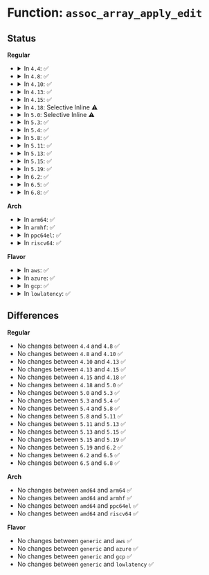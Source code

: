 # Function: <code>assoc_array_apply_edit</code>

## Status
<b>Regular</b>
<ul>
<li>
<details>
<summary>In <code>4.4</code>: ✅</summary>

```c
void assoc_array_apply_edit(struct assoc_array_edit *edit);
```

**Collision:** Unique Global

**Inline:** No

**Transformation:** False

**Instances:**

```
In lib/assoc_array.c (ffffffff81405380)
Location: lib/assoc_array.c:1375
Inline: False
Direct callers:
  - security/keys/keyring.c:keyring_revoke
  - security/keys/keyring.c:__key_link
  - lib/assoc_array.c:assoc_array_gc
```
**Symbols:**

```
ffffffff81405380-ffffffff8140547e: assoc_array_apply_edit (STB_GLOBAL)
```
</details>
</li>
<li>
<details>
<summary>In <code>4.8</code>: ✅</summary>

```c
void assoc_array_apply_edit(struct assoc_array_edit *edit);
```

**Collision:** Unique Global

**Inline:** No

**Transformation:** False

**Instances:**

```
In lib/assoc_array.c (ffffffff8144cf30)
Location: lib/assoc_array.c:1377
Inline: False
Direct callers:
  - security/keys/keyring.c:keyring_revoke
  - security/keys/keyring.c:__key_link
  - lib/assoc_array.c:assoc_array_gc
```
**Symbols:**

```
ffffffff8144cf30-ffffffff8144d022: assoc_array_apply_edit (STB_GLOBAL)
```
</details>
</li>
<li>
<details>
<summary>In <code>4.10</code>: ✅</summary>

```c
void assoc_array_apply_edit(struct assoc_array_edit *edit);
```

**Collision:** Unique Global

**Inline:** No

**Transformation:** False

**Instances:**

```
In lib/assoc_array.c (ffffffff8146b8f0)
Location: lib/assoc_array.c:1377
Inline: False
Direct callers:
  - security/keys/keyring.c:keyring_revoke
  - security/keys/keyring.c:__key_link
  - lib/assoc_array.c:assoc_array_gc
```
**Symbols:**

```
ffffffff8146b8f0-ffffffff8146b9e2: assoc_array_apply_edit (STB_GLOBAL)
```
</details>
</li>
<li>
<details>
<summary>In <code>4.13</code>: ✅</summary>

```c
void assoc_array_apply_edit(struct assoc_array_edit *edit);
```

**Collision:** Unique Global

**Inline:** No

**Transformation:** False

**Instances:**

```
In lib/assoc_array.c (ffffffff81471020)
Location: lib/assoc_array.c:1377
Inline: False
Direct callers:
  - security/keys/keyring.c:keyring_revoke
  - security/keys/keyring.c:keyring_clear
  - security/keys/keyring.c:key_unlink
  - security/keys/keyring.c:__key_link
  - lib/assoc_array.c:assoc_array_gc
```
**Symbols:**

```
ffffffff81471020-ffffffff8147110e: assoc_array_apply_edit (STB_GLOBAL)
```
</details>
</li>
<li>
<details>
<summary>In <code>4.15</code>: ✅</summary>

```c
void assoc_array_apply_edit(struct assoc_array_edit *edit);
```

**Collision:** Unique Global

**Inline:** No

**Transformation:** False

**Instances:**

```
In lib/assoc_array.c (ffffffff8149d7e0)
Location: lib/assoc_array.c:1360
Inline: False
Direct callers:
  - security/keys/keyring.c:keyring_revoke
  - security/keys/keyring.c:keyring_clear
  - security/keys/keyring.c:key_unlink
  - security/keys/keyring.c:__key_link
  - lib/assoc_array.c:assoc_array_gc
```
**Symbols:**

```
ffffffff8149d7e0-ffffffff8149d8da: assoc_array_apply_edit (STB_GLOBAL)
```
</details>
</li>
<li>
<details>
<summary>In <code>4.18</code>: Selective Inline ⚠️</summary>

```c
void assoc_array_apply_edit(struct assoc_array_edit *edit);
```

**Collision:** Unique Global

**Inline:** Selective

**Transformation:** False

**Instances:**

```
In lib/assoc_array.c (ffffffff814d30c0)
Location: lib/assoc_array.c:1347
Inline: True
Direct callers:
  - security/keys/keyring.c:keyring_revoke
  - security/keys/keyring.c:keyring_clear
  - security/keys/keyring.c:key_unlink
  - security/keys/keyring.c:__key_link
  - lib/assoc_array.c:assoc_array_gc
```
**Symbols:**

```
ffffffff814d30c0-ffffffff814d31ba: assoc_array_apply_edit (STB_GLOBAL)
```
</details>
</li>
<li>
<details>
<summary>In <code>5.0</code>: Selective Inline ⚠️</summary>

```c
void assoc_array_apply_edit(struct assoc_array_edit *edit);
```

**Collision:** Unique Global

**Inline:** Selective

**Transformation:** False

**Instances:**

```
In lib/assoc_array.c (ffffffff814e7a20)
Location: lib/assoc_array.c:1349
Inline: True
Direct callers:
  - security/keys/keyring.c:keyring_revoke
  - security/keys/keyring.c:keyring_clear
  - security/keys/keyring.c:key_unlink
  - security/keys/keyring.c:__key_link
  - lib/assoc_array.c:assoc_array_gc
```
**Symbols:**

```
ffffffff814e7a20-ffffffff814e7b1a: assoc_array_apply_edit (STB_GLOBAL)
```
</details>
</li>
<li>
<details>
<summary>In <code>5.3</code>: ✅</summary>

```c
void assoc_array_apply_edit(struct assoc_array_edit *edit);
```

**Collision:** Unique Global

**Inline:** No

**Transformation:** False

**Instances:**

```
In lib/assoc_array.c (ffffffff81514390)
Location: lib/assoc_array.c:1346
Inline: False
Direct callers:
  - security/keys/keyring.c:keyring_revoke
  - security/keys/keyring.c:keyring_clear
  - security/keys/keyring.c:key_move
  - security/keys/keyring.c:key_unlink
  - security/keys/keyring.c:__key_link
  - lib/assoc_array.c:assoc_array_gc
```
**Symbols:**

```
ffffffff81514390-ffffffff8151447e: assoc_array_apply_edit (STB_GLOBAL)
```
</details>
</li>
<li>
<details>
<summary>In <code>5.4</code>: ✅</summary>

```c
void assoc_array_apply_edit(struct assoc_array_edit *edit);
```

**Collision:** Unique Global

**Inline:** No

**Transformation:** False

**Instances:**

```
In lib/assoc_array.c (ffffffff81534dd0)
Location: lib/assoc_array.c:1346
Inline: False
Direct callers:
  - security/keys/keyring.c:keyring_revoke
  - security/keys/keyring.c:keyring_clear
  - security/keys/keyring.c:key_move
  - security/keys/keyring.c:key_unlink
  - security/keys/keyring.c:__key_link
  - lib/assoc_array.c:assoc_array_gc
```
**Symbols:**

```
ffffffff81534dd0-ffffffff81534ebe: assoc_array_apply_edit (STB_GLOBAL)
```
</details>
</li>
<li>
<details>
<summary>In <code>5.8</code>: ✅</summary>

```c
void assoc_array_apply_edit(struct assoc_array_edit *edit);
```

**Collision:** Unique Global

**Inline:** No

**Transformation:** False

**Instances:**

```
In lib/assoc_array.c (ffffffff81599500)
Location: lib/assoc_array.c:1346
Inline: False
Direct callers:
  - security/keys/keyring.c:keyring_revoke
  - security/keys/keyring.c:keyring_clear
  - security/keys/keyring.c:key_move
  - security/keys/keyring.c:key_unlink
  - security/keys/keyring.c:__key_link
  - lib/assoc_array.c:assoc_array_gc
```
**Symbols:**

```
ffffffff81599500-ffffffff815995ee: assoc_array_apply_edit (STB_GLOBAL)
```
</details>
</li>
<li>
<details>
<summary>In <code>5.11</code>: ✅</summary>

```c
void assoc_array_apply_edit(struct assoc_array_edit *edit);
```

**Collision:** Unique Global

**Inline:** No

**Transformation:** False

**Instances:**

```
In lib/assoc_array.c (ffffffff815b4f00)
Location: lib/assoc_array.c:1346
Inline: False
Direct callers:
  - security/keys/keyring.c:keyring_revoke
  - security/keys/keyring.c:keyring_clear
  - security/keys/keyring.c:key_move
  - security/keys/keyring.c:key_unlink
  - security/keys/keyring.c:__key_link
  - lib/assoc_array.c:assoc_array_gc
```
**Symbols:**

```
ffffffff815b4f00-ffffffff815b4ff2: assoc_array_apply_edit (STB_GLOBAL)
```
</details>
</li>
<li>
<details>
<summary>In <code>5.13</code>: ✅</summary>

```c
void assoc_array_apply_edit(struct assoc_array_edit *edit);
```

**Collision:** Unique Global

**Inline:** No

**Transformation:** False

**Instances:**

```
In lib/assoc_array.c (ffffffff815bfd30)
Location: lib/assoc_array.c:1346
Inline: False
Direct callers:
  - security/keys/keyring.c:keyring_revoke
  - security/keys/keyring.c:keyring_clear
  - security/keys/keyring.c:key_move
  - security/keys/keyring.c:key_unlink
  - security/keys/keyring.c:__key_link
  - lib/assoc_array.c:assoc_array_gc
```
**Symbols:**

```
ffffffff815bfd30-ffffffff815bfe22: assoc_array_apply_edit (STB_GLOBAL)
```
</details>
</li>
<li>
<details>
<summary>In <code>5.15</code>: ✅</summary>

```c
void assoc_array_apply_edit(struct assoc_array_edit *edit);
```

**Collision:** Unique Global

**Inline:** No

**Transformation:** False

**Instances:**

```
In lib/assoc_array.c (ffffffff816276a0)
Location: lib/assoc_array.c:1346
Inline: False
Direct callers:
  - security/keys/keyring.c:keyring_revoke
  - security/keys/keyring.c:keyring_clear
  - security/keys/keyring.c:key_move
  - security/keys/keyring.c:key_unlink
  - security/keys/keyring.c:__key_link
  - lib/assoc_array.c:assoc_array_gc
```
**Symbols:**

```
ffffffff816276a0-ffffffff816277ec: assoc_array_apply_edit (STB_GLOBAL)
```
</details>
</li>
<li>
<details>
<summary>In <code>5.19</code>: ✅</summary>

```c
void assoc_array_apply_edit(struct assoc_array_edit *edit);
```

**Collision:** Unique Global

**Inline:** No

**Transformation:** False

**Instances:**

```
In lib/assoc_array.c (ffffffff816f8230)
Location: lib/assoc_array.c:1345
Inline: False
Direct callers:
  - security/keys/keyring.c:keyring_revoke
  - security/keys/keyring.c:keyring_clear
  - security/keys/keyring.c:key_move
  - security/keys/keyring.c:key_unlink
  - security/keys/keyring.c:__key_link
  - lib/assoc_array.c:assoc_array_gc
```
**Symbols:**

```
ffffffff816f8230-ffffffff816f838d: assoc_array_apply_edit (STB_GLOBAL)
```
</details>
</li>
<li>
<details>
<summary>In <code>6.2</code>: ✅</summary>

```c
void assoc_array_apply_edit(struct assoc_array_edit *edit);
```

**Collision:** Unique Global

**Inline:** No

**Transformation:** False

**Instances:**

```
In lib/assoc_array.c (ffffffff817eaa90)
Location: lib/assoc_array.c:1345
Inline: False
Direct callers:
  - security/keys/keyring.c:keyring_revoke
  - security/keys/keyring.c:keyring_clear
  - security/keys/keyring.c:key_move
  - security/keys/keyring.c:key_unlink
  - security/keys/keyring.c:__key_link
  - lib/assoc_array.c:assoc_array_gc
```
**Symbols:**

```
ffffffff817eaa90-ffffffff817eabed: assoc_array_apply_edit (STB_GLOBAL)
```
</details>
</li>
<li>
<details>
<summary>In <code>6.5</code>: ✅</summary>

```c
void assoc_array_apply_edit(struct assoc_array_edit *edit);
```

**Collision:** Unique Global

**Inline:** No

**Transformation:** False

**Instances:**

```
In lib/assoc_array.c (ffffffff8182ac10)
Location: lib/assoc_array.c:1345
Inline: False
Direct callers:
  - security/keys/keyring.c:keyring_revoke
  - security/keys/keyring.c:keyring_clear
  - security/keys/keyring.c:key_move
  - security/keys/keyring.c:key_unlink
  - security/keys/keyring.c:__key_link
  - lib/assoc_array.c:assoc_array_gc
```
**Symbols:**

```
ffffffff8182ac10-ffffffff8182ad6d: assoc_array_apply_edit (STB_GLOBAL)
```
</details>
</li>
<li>
<details>
<summary>In <code>6.8</code>: ✅</summary>

```c
void assoc_array_apply_edit(struct assoc_array_edit *edit);
```

**Collision:** Unique Global

**Inline:** No

**Transformation:** False

**Instances:**

```
In lib/assoc_array.c (ffffffff8187c6e0)
Location: lib/assoc_array.c:1345
Inline: False
Direct callers:
  - security/keys/keyring.c:keyring_revoke
  - security/keys/keyring.c:keyring_clear
  - security/keys/keyring.c:key_move
  - security/keys/keyring.c:key_unlink
  - security/keys/keyring.c:__key_link
  - lib/assoc_array.c:assoc_array_gc
```
**Symbols:**

```
ffffffff8187c6e0-ffffffff8187c83d: assoc_array_apply_edit (STB_GLOBAL)
```
</details>
</li>
</ul>
<b>Arch</b>
<ul>
<li>
<details>
<summary>In <code>arm64</code>: ✅</summary>

```c
void assoc_array_apply_edit(struct assoc_array_edit *edit);
```

**Collision:** Unique Global

**Inline:** No

**Transformation:** False

**Instances:**

```
In lib/assoc_array.c (ffff8000106416c8)
Location: lib/assoc_array.c:1346
Inline: False
Direct callers:
  - security/keys/keyring.c:keyring_revoke
  - security/keys/keyring.c:keyring_clear
  - security/keys/keyring.c:key_move
  - security/keys/keyring.c:key_unlink
  - security/keys/keyring.c:__key_link
  - lib/assoc_array.c:assoc_array_gc
```
**Symbols:**

```
ffff8000106416c8-ffff8000106417f0: assoc_array_apply_edit (STB_GLOBAL)
```
</details>
</li>
<li>
<details>
<summary>In <code>armhf</code>: ✅</summary>

```c
void assoc_array_apply_edit(struct assoc_array_edit *edit);
```

**Collision:** Unique Global

**Inline:** No

**Transformation:** False

**Instances:**

```
In lib/assoc_array.c (c07e70fc)
Location: lib/assoc_array.c:1346
Inline: False
Direct callers:
  - security/keys/keyring.c:keyring_revoke
  - security/keys/keyring.c:keyring_clear
  - security/keys/keyring.c:key_move
  - security/keys/keyring.c:key_unlink
  - security/keys/keyring.c:__key_link
  - lib/assoc_array.c:assoc_array_gc
```
**Symbols:**

```
c07e70fc-c07e7204: assoc_array_apply_edit (STB_GLOBAL)
```
</details>
</li>
<li>
<details>
<summary>In <code>ppc64el</code>: ✅</summary>

```c
void assoc_array_apply_edit(struct assoc_array_edit *edit);
```

**Collision:** Unique Global

**Inline:** No

**Transformation:** False

**Instances:**

```
In lib/assoc_array.c (c0000000007ec0f0)
Location: lib/assoc_array.c:1346
Inline: False
Direct callers:
  - security/keys/keyring.c:keyring_revoke
  - security/keys/keyring.c:keyring_clear
  - security/keys/keyring.c:key_move
  - security/keys/keyring.c:key_unlink
  - security/keys/keyring.c:__key_link
  - security/keys/keyring.c:__key_link
  - lib/assoc_array.c:assoc_array_gc
```
**Symbols:**

```
c0000000007ec0f0-c0000000007ec274: assoc_array_apply_edit (STB_GLOBAL)
```
</details>
</li>
<li>
<details>
<summary>In <code>riscv64</code>: ✅</summary>

```c
void assoc_array_apply_edit(struct assoc_array_edit *edit);
```

**Collision:** Unique Global

**Inline:** No

**Transformation:** False

**Instances:**

```
In lib/assoc_array.c (ffffffe00046dc7a)
Location: lib/assoc_array.c:1346
Inline: False
Direct callers:
  - security/keys/keyring.c:keyring_revoke
  - security/keys/keyring.c:keyring_clear
  - security/keys/keyring.c:key_move
  - security/keys/keyring.c:key_unlink
  - security/keys/keyring.c:__key_link
  - lib/assoc_array.c:assoc_array_gc
```
**Symbols:**

```
ffffffe00046dc7a-ffffffe00046dd38: assoc_array_apply_edit (STB_GLOBAL)
```
</details>
</li>
</ul>
<b>Flavor</b>
<ul>
<li>
<details>
<summary>In <code>aws</code>: ✅</summary>

```c
void assoc_array_apply_edit(struct assoc_array_edit *edit);
```

**Collision:** Unique Global

**Inline:** No

**Transformation:** False

**Instances:**

```
In lib/assoc_array.c (ffffffff8152d3b0)
Location: lib/assoc_array.c:1346
Inline: False
Direct callers:
  - security/keys/keyring.c:keyring_revoke
  - security/keys/keyring.c:keyring_clear
  - security/keys/keyring.c:key_move
  - security/keys/keyring.c:key_unlink
  - security/keys/keyring.c:__key_link
  - lib/assoc_array.c:assoc_array_gc
```
**Symbols:**

```
ffffffff8152d3b0-ffffffff8152d49e: assoc_array_apply_edit (STB_GLOBAL)
```
</details>
</li>
<li>
<details>
<summary>In <code>azure</code>: ✅</summary>

```c
void assoc_array_apply_edit(struct assoc_array_edit *edit);
```

**Collision:** Unique Global

**Inline:** No

**Transformation:** False

**Instances:**

```
In lib/assoc_array.c (ffffffff8151d690)
Location: lib/assoc_array.c:1346
Inline: False
Direct callers:
  - security/keys/keyring.c:keyring_revoke
  - security/keys/keyring.c:keyring_clear
  - security/keys/keyring.c:key_move
  - security/keys/keyring.c:key_unlink
  - security/keys/keyring.c:__key_link
  - lib/assoc_array.c:assoc_array_gc
```
**Symbols:**

```
ffffffff8151d690-ffffffff8151d77e: assoc_array_apply_edit (STB_GLOBAL)
```
</details>
</li>
<li>
<details>
<summary>In <code>gcp</code>: ✅</summary>

```c
void assoc_array_apply_edit(struct assoc_array_edit *edit);
```

**Collision:** Unique Global

**Inline:** No

**Transformation:** False

**Instances:**

```
In lib/assoc_array.c (ffffffff81529440)
Location: lib/assoc_array.c:1346
Inline: False
Direct callers:
  - security/keys/keyring.c:keyring_revoke
  - security/keys/keyring.c:keyring_clear
  - security/keys/keyring.c:key_move
  - security/keys/keyring.c:key_unlink
  - security/keys/keyring.c:__key_link
  - lib/assoc_array.c:assoc_array_gc
```
**Symbols:**

```
ffffffff81529440-ffffffff8152952e: assoc_array_apply_edit (STB_GLOBAL)
```
</details>
</li>
<li>
<details>
<summary>In <code>lowlatency</code>: ✅</summary>

```c
void assoc_array_apply_edit(struct assoc_array_edit *edit);
```

**Collision:** Unique Global

**Inline:** No

**Transformation:** False

**Instances:**

```
In lib/assoc_array.c (ffffffff81542e20)
Location: lib/assoc_array.c:1346
Inline: False
Direct callers:
  - security/keys/keyring.c:keyring_revoke
  - security/keys/keyring.c:keyring_clear
  - security/keys/keyring.c:key_move
  - security/keys/keyring.c:key_unlink
  - security/keys/keyring.c:__key_link
  - lib/assoc_array.c:assoc_array_gc
```
**Symbols:**

```
ffffffff81542e20-ffffffff81542f0e: assoc_array_apply_edit (STB_GLOBAL)
```
</details>
</li>
</ul>

## Differences
<b>Regular</b>
<ul>
<li>
No changes between <code>4.4</code> and <code>4.8</code> ✅
</li>
<li>
No changes between <code>4.8</code> and <code>4.10</code> ✅
</li>
<li>
No changes between <code>4.10</code> and <code>4.13</code> ✅
</li>
<li>
No changes between <code>4.13</code> and <code>4.15</code> ✅
</li>
<li>
No changes between <code>4.15</code> and <code>4.18</code> ✅
</li>
<li>
No changes between <code>4.18</code> and <code>5.0</code> ✅
</li>
<li>
No changes between <code>5.0</code> and <code>5.3</code> ✅
</li>
<li>
No changes between <code>5.3</code> and <code>5.4</code> ✅
</li>
<li>
No changes between <code>5.4</code> and <code>5.8</code> ✅
</li>
<li>
No changes between <code>5.8</code> and <code>5.11</code> ✅
</li>
<li>
No changes between <code>5.11</code> and <code>5.13</code> ✅
</li>
<li>
No changes between <code>5.13</code> and <code>5.15</code> ✅
</li>
<li>
No changes between <code>5.15</code> and <code>5.19</code> ✅
</li>
<li>
No changes between <code>5.19</code> and <code>6.2</code> ✅
</li>
<li>
No changes between <code>6.2</code> and <code>6.5</code> ✅
</li>
<li>
No changes between <code>6.5</code> and <code>6.8</code> ✅
</li>
</ul>
<b>Arch</b>
<ul>
<li>
No changes between <code>amd64</code> and <code>arm64</code> ✅
</li>
<li>
No changes between <code>amd64</code> and <code>armhf</code> ✅
</li>
<li>
No changes between <code>amd64</code> and <code>ppc64el</code> ✅
</li>
<li>
No changes between <code>amd64</code> and <code>riscv64</code> ✅
</li>
</ul>
<b>Flavor</b>
<ul>
<li>
No changes between <code>generic</code> and <code>aws</code> ✅
</li>
<li>
No changes between <code>generic</code> and <code>azure</code> ✅
</li>
<li>
No changes between <code>generic</code> and <code>gcp</code> ✅
</li>
<li>
No changes between <code>generic</code> and <code>lowlatency</code> ✅
</li>
</ul>
